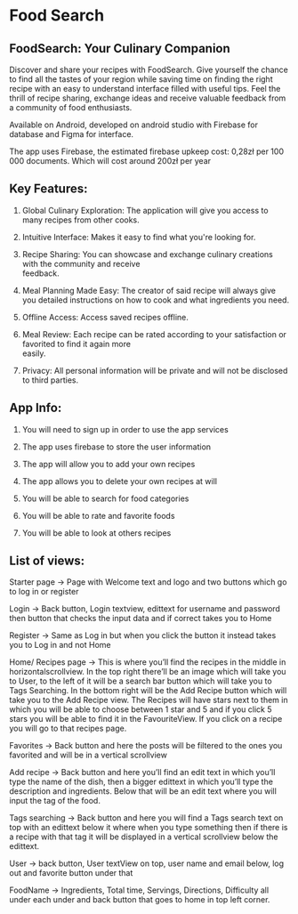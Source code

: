 <h1>Food Search</h1>

<p>
  <h2>FoodSearch: Your Culinary Companion</h2>

Discover and share your recipes with FoodSearch. Give yourself the chance to find all the tastes of your region while saving time on finding the right recipe with an easy to understand interface filled with useful tips. Feel the thrill of recipe sharing,  exchange ideas and receive valuable feedback from a community of food enthusiasts. 

Available on Android, developed on android studio with Firebase for database and Figma for interface. 

The app uses Firebase, the estimated firebase upkeep cost: 0,28zł per 100 000 documents. Which will cost around 200zł per year

<h2>Key Features:</h2>

1. Global Culinary Exploration: 
  The application will give you access to many recipes from other cooks.

2. Intuitive Interface:
   Makes it easy to find what you're looking for.

3. Recipe Sharing:
   You can showcase and exchange culinary creations with the community and receive  
    feedback.

4. Meal Planning Made Easy:
   The creator of said recipe will always give you detailed instructions on how to cook and
   what ingredients you need.

5. Offline Access:
   Access saved recipes offline.

6. Meal Review:
   Each recipe can be rated according to your satisfaction or favorited to find it again more   
   easily.

7. Privacy:
   All personal information will be private and will not be disclosed to third parties.

<h2>App Info:</h2>

1. You will need to sign up in order to use the app services

2. The app uses firebase to store the user information

3. The app will allow you to add your own recipes

4. The app allows you to delete your own recipes at will

5. You will be able to search for food categories

6. You will be able to rate and favorite foods

7. You will be able to look at others recipes




<h2>List of views:</h2>
Starter page -> Page with Welcome text and logo and two buttons which go to log in or register

Login -> Back button, Login textview, edittext for username and password then button that checks the input data and if correct takes you to Home

Register -> Same as Log in but when you click the button it instead takes you to
Log in and not Home

Home/ Recipes page -> This is where you’ll find the recipes in the middle in horizontalscrollview. In the top right there’ll be an image which will take you to User, to the left of it will be a search bar button which will take you to Tags Searching.
In the bottom right will be the Add Recipe button which will take you to the Add Recipe view. The Recipes will have stars next to them in which you will be able to choose between 1 star and 5 and if you click 5 stars you will be able to find it in the FavouriteView. If you click on a recipe you will go to that recipes page.

Favorites -> Back button and here the posts will be filtered to the ones you favorited and will be in a vertical scrollview

Add recipe -> Back button and here you’ll find an edit text in which you’ll type the name of the dish, then a bigger edittext in which you’ll type the description and ingredients. Below that will be an edit text where you will input the tag of the food. 

Tags searching -> Back button and here you will find a Tags search text on top with an edittext below it where when you type something then if there is a recipe with that tag it will be displayed in a vertical scrollview below the edittext.

User -> back button, User textView on top, user name and email below, log out and favorite button under that

FoodName -> Ingredients, Total time, Servings, Directions, Difficulty all under each under and back button that goes to home in top left corner.

</p>
